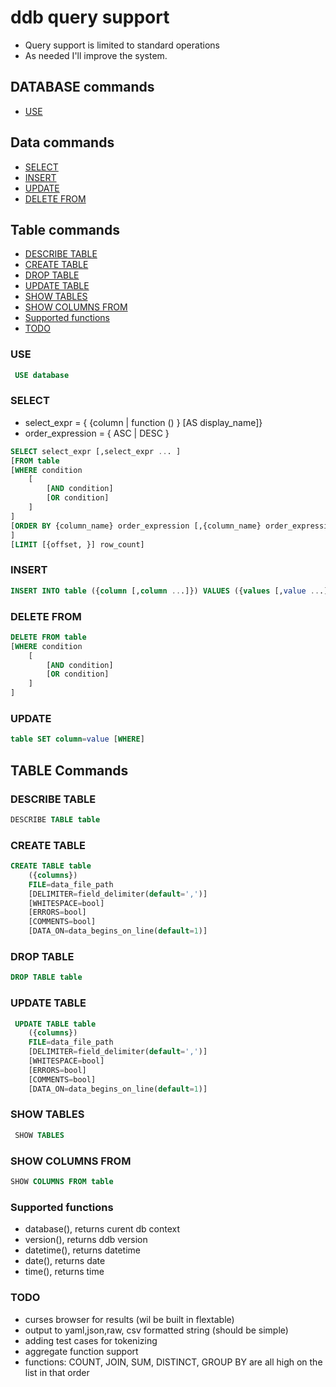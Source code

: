 # ddb query support

- Query support is limited to standard operations
- As needed I'll improve the system.


## DATABASE commands
- [USE](###_USE)
## Data commands
- [SELECT](###_SELECT)
- [INSERT](###_INSERT)
- [UPDATE ](###_UPDATE)
- [DELETE FROM](###_DELETE_FROM)
## Table commands
- [DESCRIBE TABLE ](###_DESCRIBE_TABLE)
- [CREATE TABLE](###_CREATE_TABLE)
- [DROP TABLE](###_DROP_TABLE)
- [UPDATE TABLE](###_UPDATE_TABLE)
- [SHOW TABLES](###_SHOW_TABLES)
- [SHOW COLUMNS FROM](###_SHOW_COLUMNS_FROM)
- [Supported functions](###_Supported_functions)
- [TODO](###_TODO)





### USE
```sql
 USE database
```

### SELECT
- select_expr = { {column | function () } [AS display_name]}
- order_expression = { ASC | DESC }
```sql
SELECT select_expr [,select_expr ... ]
[FROM table
[WHERE condition 
    [
        [AND condition] 
        [OR condition]
    ]
]
[ORDER BY {column_name} order_expression [,{column_name} order_expression ...]] 
]
[LIMIT [{offset, }] row_count]
```         

### INSERT
```sql
INSERT INTO table ({column [,column ...]}) VALUES ({values [,value ...]})
```

### DELETE FROM
```sql
DELETE FROM table 
[WHERE condition 
    [
        [AND condition] 
        [OR condition]
    ] 
]
```

### UPDATE 
```sql
table SET column=value [WHERE]
```

## TABLE Commands

### DESCRIBE TABLE 
```sql
DESCRIBE TABLE table
```

### CREATE TABLE
```sql
CREATE TABLE table 
    ({columns}) 
    FILE=data_file_path 
    [DELIMITER=field_delimiter(default=',')] 
    [WHITESPACE=bool] 
    [ERRORS=bool] 
    [COMMENTS=bool] 
    [DATA_ON=data_begins_on_line(default=1)]
```

### DROP TABLE
```sql
DROP TABLE table
```

### UPDATE TABLE
```sql
 UPDATE TABLE table 
    ({columns}) 
    FILE=data_file_path 
    [DELIMITER=field_delimiter(default=',')] 
    [WHITESPACE=bool] 
    [ERRORS=bool] 
    [COMMENTS=bool] 
    [DATA_ON=data_begins_on_line(default=1)]
```

### SHOW TABLES
```sql
 SHOW TABLES
```

### SHOW COLUMNS FROM
 ```sql
SHOW COLUMNS FROM table
 ```


### Supported functions

- database(), returns curent db context
- version(), returns ddb version
- datetime(), returns datetime
- date(), returns date
- time(), returns time



### TODO

- curses browser for results (wil be built in flextable)
- output to yaml,json,raw, csv formatted string (should be simple)
- adding test cases for tokenizing
- aggregate function support 
- functions: COUNT, JOIN, SUM, DISTINCT, GROUP BY are all high on the list in that order
